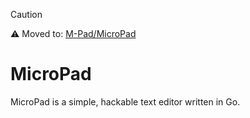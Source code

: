> [!CAUTION]
> ⚠️ Moved to: [M-Pad/MicroPad](https://github.com/M-Pad/MicroPad)

# MicroPad

MicroPad is a simple, hackable text editor written in Go.
